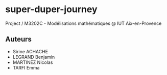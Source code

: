 # super-duper-journey

Project / M3202C - Modélisations mathématiques @ IUT Aix-en-Provence

## Auteurs

* Sirine ACHACHE
* LEGRAND Benjamin
* MARTINEZ Nicolas
* TARFI Emma
